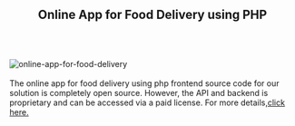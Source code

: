 <h2 style="text-align:center">Online App for Food Delivery using PHP</h2><br/><br/>

![online-app-for-food-delivery](https://admin.ninjascode.com/wp-content/uploads/2025/01/10-scaled.webp) <br/> <br/> The online app for food delivery using php frontend source code for our solution is completely open source. However, the API and backend is proprietary and can be accessed via a paid license. For more details,<a href="https://enatega.com/?utm_source=github&utm_medium=repo&utm_campaign=lambert-online-app-for-food-delivery-using-php" target="_blank">click here.</a> 
